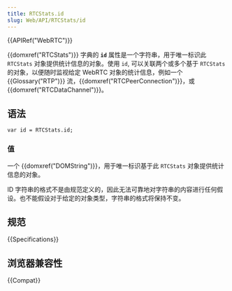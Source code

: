 ```yaml
---
title: RTCStats.id
slug: Web/API/RTCStats/id
---
```


{{APIRef("WebRTC")}}

{{domxref("RTCStats")}} 字典的 **`id`** 属性是一个字符串，用于唯一标识此 `RTCStats` 对象提供统计信息的对象。使用 `id`, 可以关联两个或多个基于 `RTCStats` 的对象，以便随时监视给定 WebRTC 对象的统计信息，例如一个 {{Glossary("RTP")}} 流，{{domxref("RTCPeerConnection")}}，或 {{domxref("RTCDataChannel")}}。

## 语法

```plain
var id = RTCStats.id;
```

### 值

一个 {{domxref("DOMString")}}，用于唯一标识基于此 `RTCStats` 对象提供统计信息的对象。

ID 字符串的格式不是由规范定义的，因此无法可靠地对字符串的内容进行任何假设。也不能假设对于给定的对象类型，字符串的格式将保持不变。

## 规范

{{Specifications}}

## 浏览器兼容性

{{Compat}}

